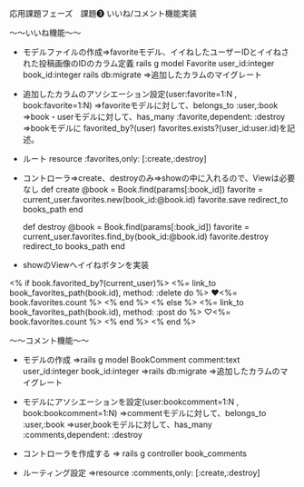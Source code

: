 応用課題フェーズ　課題❸ いいね/コメント機能実装

〜〜いいね機能〜〜
* モデルファイルの作成=>favoriteモデル、イイねしたユーザーIDとイイねされた投稿画像のIDのカラム定義
rails g model Favorite user_id:integer book_id:integer
rails db:migrate =>追加したカラムのマイグレート

* 追加したカラムのアソシエーション設定(user:favorite=1:N , book:favorite=1:N)
=>favoriteモデルに対して、belongs_to :user,:book
=>book・userモデルに対して、has_many :favorite,dependent: :destroy
=>bookモデルに favorited_by?(user) favorites.exists?(user_id:user.id)を記述。

* ルート
resource :favorites,only: [:create,:destroy]

* コントローラ=>create、destroyのみ=>showの中に入れるので、Viewは必要なし
def create
    @book = Book.find(params[:book_id])
    favorite = current_user.favorites.new(book_id:@book.id)
    favorite.save
    redirect_to books_path
  end
  
  def destroy
    @book = Book.find(params[:book_id])
    favorite = current_user.favorites.find_by(book_id:@book.id)
    favorite.destroy
    redirect_to books_path
  end
  
 * showのViewへイイねボタンを実装
<td><% if book.favorited_by?(current_user)%>
          <%= link_to book_favorites_path(book.id), method: :delete do %>
          ♥<%= book.favorites.count %>
          <% end %>
          <% else %>
          <%= link_to book_favorites_path(book.id), method: :post do %>
          ♡<%= book.favorites.count %>
          <% end %>
        <% end %>
</td>

〜〜コメント機能〜〜
* モデルの作成
=>rails g model BookComment comment:text user_id:integer book_id:integer
=>rails db:migrate =>追加したカラムのマイグレート

* モデルにアソシエーションを設定(user:bookcomment=1:N , book:bookcomment=1:N)
=>commentモデルに対して、belongs_to :user,:book
=>user,bookモデルに対して、has_many :comments,dependent: :destroy

* コントローラを作成する
=> rails g controller book_comments

* ルーティング設定
=>resource :comments,only: [:create,:destroy]